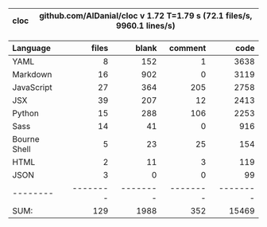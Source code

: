 cloc|github.com/AlDanial/cloc v 1.72  T=1.79 s (72.1 files/s, 9960.1 lines/s)
--- | ---

Language|files|blank|comment|code
:-------|-------:|-------:|-------:|-------:
YAML|8|152|1|3638
Markdown|16|902|0|3119
JavaScript|27|364|205|2758
JSX|39|207|12|2413
Python|15|288|106|2253
Sass|14|41|0|916
Bourne Shell|5|23|25|154
HTML|2|11|3|119
JSON|3|0|0|99
--------|--------|--------|--------|--------
SUM:|129|1988|352|15469
